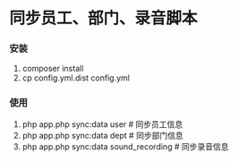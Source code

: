 # 同步员工、部门、录音脚本

### 安装
1. composer install
2. cp config.yml.dist config.yml

### 使用

1. php app.php sync:data user   			# 同步员工信息
2. php app.php sync:data dept   			# 同步部门信息
3. php app.php sync:data sound_recording # 同步录音信息